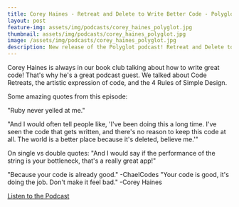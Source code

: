 ```yaml
---
title: Corey Haines - Retreat and Delete to Write Better Code - Polyglot Podcast
layout: post
feature-img: assets/img/podcasts/corey_haines_polyglot.jpg
thumbnail: assets/img/podcasts/corey_haines_polyglot.jpg
image: /assets/img/podcasts/corey_haines_polyglot.jpg
description: New release of the Polyglot podcast! Retreat and Delete to Write Better Code featuring Corey Haines.
---
```

Corey Haines is always in our book club talking about how to write great code! That's why he's a great podcast guest. We talked about Code Retreats, the artistic expression of code, and the 4 Rules of Simple Design.

Some amazing quotes from this episode:

"Ruby never yelled at me."

"And I would often tell people like, 'I've been doing this a long time. I've seen the code that gets written, and there's no reason to keep this code at all. The world is a better place because it's deleted, believe me.'"

On single vs double quotes:
"And I would say if the performance of the string is your bottleneck, that's a really great app!"

"Because your code is already good." -ChaelCodes
"Your code is good, it's doing the job. Don't make it feel bad." -Corey Haines

[Listen to the Podcast](https://www.therelicans.com/mandymoore/retreat-and-delete-to-write-better-code-with-corey-haines-pl)
